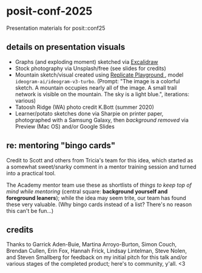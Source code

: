 # posit-conf-2025
Presentation materials for posit::conf25

## details on presentation visuals

- Graphs (and exploding moment) sketched via [Excalidraw](https://excalidraw.com/)
- Stock photography via Unsplash/free (see slides for credits)
- Mountain sketch/visual created using [Replicate Playground ](https://replicate.com/playground), model `ideogram-ai/ideogram-v3-turbo`. (Prompt: "The image is a colorful sketch. A mountain occupies nearly all of the image. A small trail network is visible on the mountain. The sky is a light blue.", iterations: various)
- Tatoosh Ridge (WA) photo credit K.Bott (summer 2020)
- Learner/potato sketches done via Sharpie on printer paper, photographed with a Samsung Galaxy, then *background removed* via Preview (Mac OS) and/or Google Slides

## re: mentoring "bingo cards"

Credit to Scott and others from Tricia's team for this idea, which started as a somewhat sweet/snarky comment in a mentor training session and turned into a practical tool. 

The Academy mentor team use these as shortlists of *things to keep top of mind while mentoring* (central square: **background yourself and foreground leaners**); while the idea may seem trite, our team has found these very valuable. (Why bingo cards instead of a list? There's no reason this can't be fun...) 

## credits

Thanks to Garrick Aden-Buie, Martina Arroyo-Burton, Simon Couch, Brendan Cullen, Erin Fox, Hannah Frick, Lindsay Lintelman, Steve Nolen, and Steven Smallberg for feedback on my initial pitch for this talk and/or various stages of the completed product; here's to community, y'all. <3 
